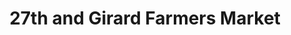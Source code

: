 ---
title: "27th and Girard Farmers Market"
url: /philadelphia/27th-and-girard-farmers-market/
shop: farm
---